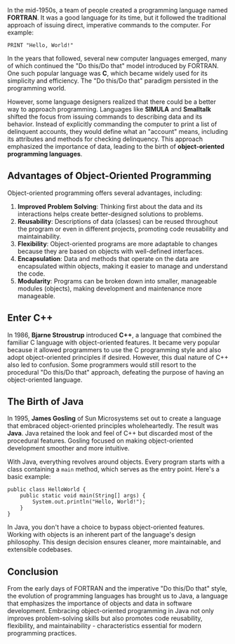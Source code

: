 
In the mid-1950s, a team of people created a programming language named **FORTRAN**. It was a good language for its time, but it followed the traditional approach of issuing direct, imperative commands to the computer. For example:
```
PRINT "Hello, World!"
```

In the years that followed, several new computer languages emerged, many of which continued the "Do this/Do that" model introduced by FORTRAN. One such popular language was **C**, which became widely used for its simplicity and efficiency. The "Do this/Do that" paradigm persisted in the programming world.

However, some language designers realized that there could be a better way to approach programming. Languages like **SIMULA** and **Smalltalk** shifted the focus from issuing commands to describing data and its behavior. Instead of explicitly commanding the computer to print a list of delinquent accounts, they would define what an "account" means, including its attributes and methods for checking delinquency. This approach emphasized the importance of data, leading to the birth of **object-oriented programming languages**.

## Advantages of Object-Oriented Programming

Object-oriented programming offers several advantages, including:

1. **Improved Problem Solving**: Thinking first about the data and its interactions helps create better-designed solutions to problems.
2. **Reusability**: Descriptions of data (classes) can be reused throughout the program or even in different projects, promoting code reusability and maintainability.
3. **Flexibility**: Object-oriented programs are more adaptable to changes because they are based on objects with well-defined interfaces.
4. **Encapsulation**: Data and methods that operate on the data are encapsulated within objects, making it easier to manage and understand the code.
5. **Modularity**: Programs can be broken down into smaller, manageable modules (objects), making development and maintenance more manageable.

## Enter C++

In 1986, **Bjarne Stroustrup** introduced **C++**, a language that combined the familiar C language with object-oriented features. It became very popular because it allowed programmers to use the C programming style and also adopt object-oriented principles if desired. However, this dual nature of C++ also led to confusion. Some programmers would still resort to the procedural "Do this/Do that" approach, defeating the purpose of having an object-oriented language.

## The Birth of Java

In 1995, **James Gosling** of Sun Microsystems set out to create a language that embraced object-oriented principles wholeheartedly. The result was **Java**. Java retained the look and feel of C++ but discarded most of the procedural features. Gosling focused on making object-oriented development smoother and more intuitive.

With Java, everything revolves around objects. Every program starts with a class containing a `main` method, which serves as the entry point. Here's a basic example:
```
public class HelloWorld {
	public static void main(String[] args) {
		System.out.println("Hello, World!");
    } 
}
```
In Java, you don't have a choice to bypass object-oriented features. Working with objects is an inherent part of the language's design philosophy. This design decision ensures cleaner, more maintainable, and extensible codebases.

## Conclusion

From the early days of FORTRAN and the imperative "Do this/Do that" style, the evolution of programming languages has brought us to Java, a language that emphasizes the importance of objects and data in software development. Embracing object-oriented programming in Java not only improves problem-solving skills but also promotes code reusability, flexibility, and maintainability - characteristics essential for modern programming practices.
